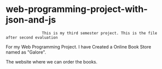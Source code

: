 # web-programming-project-with-json-and-js


                    This is my third semester project. This is the file after second evaluation



For my Web Programming Project. I have Created a Online Book Store named as "Galore".


The website where we can order the books.
